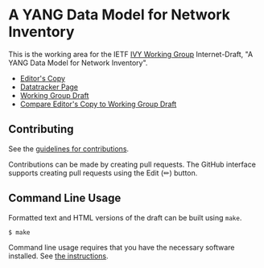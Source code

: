 # A YANG Data Model for Network Inventory

This is the working area for the IETF [IVY Working Group](https://datatracker.ietf.org/wg/ivy/documents/) Internet-Draft, "A YANG Data Model for Network Inventory".

* [Editor's Copy](https://ietf-ivy-wg.github.io/network-inventory-yang/#go.draft-ietf-ivy-network-inventory-yang.html)
* [Datatracker Page](https://datatracker.ietf.org/doc/draft-ietf-ivy-network-inventory-yang)
* [Working Group Draft](https://datatracker.ietf.org/doc/html/draft-ietf-ivy-network-inventory-yang)
* [Compare Editor's Copy to Working Group Draft](https://ietf-ivy-wg.github.io/network-inventory-yang/#go.draft-ietf-ivy-network-inventory-yang.diff)


## Contributing

See the
[guidelines for contributions](https://github.com/ietf-ivy-wg/network-inventory-yang/blob/main/CONTRIBUTING.md).

Contributions can be made by creating pull requests.
The GitHub interface supports creating pull requests using the Edit (✏) button.


## Command Line Usage

Formatted text and HTML versions of the draft can be built using `make`.

```sh
$ make
```

Command line usage requires that you have the necessary software installed.  See
[the instructions](https://github.com/martinthomson/i-d-template/blob/main/doc/SETUP.md).

